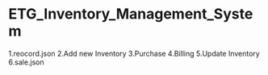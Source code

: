 # ETG_Inventory_Management_System
1.reocord.json
2.Add new Inventory
3.Purchase
4.Billing
5.Update Inventory
6.sale.json
